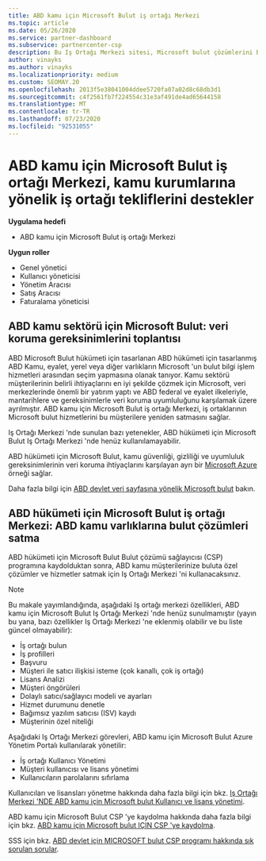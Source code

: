 ```yaml
---
title: ABD kamu için Microsoft Bulut iş ortağı Merkezi
ms.topic: article
ms.date: 05/26/2020
ms.service: partner-dashboard
ms.subservice: partnercenter-csp
description: Bu Iş Ortağı Merkezi sitesi, Microsoft bulut çözümlerini Birleşik Devletler kamu kurumları ile çalışan müşterilere sunan Microsoft iş ortakları içindir.
author: vinayks
ms.author: vinayks
ms.localizationpriority: medium
ms.custom: SEOMAY.20
ms.openlocfilehash: 2013f5e38041004ddee5720fa07a02d8c68db3d1
ms.sourcegitcommit: c4f2561fb7f224554c31e3af491de4ad65644158
ms.translationtype: MT
ms.contentlocale: tr-TR
ms.lasthandoff: 07/23/2020
ms.locfileid: "92531055"
---
```

# <a name="partner-center-for-microsoft-cloud-for-us-government-supports-partner-offers-to-government-agencies"></a>ABD kamu için Microsoft Bulut iş ortağı Merkezi, kamu kurumlarına yönelik iş ortağı tekliflerini destekler

**Uygulama hedefi**

- ABD kamu için Microsoft Bulut iş ortağı Merkezi

**Uygun roller**

- Genel yönetici
- Kullanıcı yöneticisi
- Yönetim Aracısı
- Satış Aracısı
- Faturalama yöneticisi

## <a name="microsoft-cloud-for-us-government-meeting-data-protection-requirements"></a>ABD kamu sektörü için Microsoft Bulut: veri koruma gereksinimlerini toplantısı

ABD Microsoft Bulut hükümeti için tasarlanan ABD hükümeti için tasarlanmış ABD Kamu, eyalet, yerel veya diğer varlıkların Microsoft 'un bulut bilgi işlem hizmetleri arasından seçim yapmasına olanak tanıyor. Kamu sektörü müşterilerinin belirli ihtiyaçlarını en iyi şekilde çözmek için Microsoft, veri merkezlerinde önemli bir yatırım yaptı ve ABD federal ve eyalet ilkeleriyle, mantarihlere ve gereksinimlerle veri koruma uyumluluğunu karşılamak üzere ayrılmıştır. ABD kamu için Microsoft Bulut iş ortağı Merkezi, iş ortaklarının Microsoft bulut hizmetlerini bu müşterilere yeniden satmasını sağlar.

Iş Ortağı Merkezi 'nde sunulan bazı yetenekler, ABD hükümeti için Microsoft Bulut Iş Ortağı Merkezi 'nde henüz kullanılamayabilir.

ABD hükümeti için Microsoft Bulut, kamu güvenliği, gizliliği ve uyumluluk gereksinimlerinin veri koruma ihtiyaçlarını karşılayan ayrı bir [Microsoft Azure](https://azure.microsoft.com/overview/clouds/government/) örneği sağlar. 

Daha fazla bilgi için [ABD devlet veri sayfasına yönelik Microsoft bulut](https://download.microsoft.com/download/C/9/C/C9CA3002-DFC4-4ADA-841F-DF42AEC042FB/Microsoft_Azure_Government_Datasheet_EN_US.PDF) bakın.

## <a name="partner-center-for-microsoft-cloud-for-us-government-selling-cloud-solutions-to-us-government-entities"></a>ABD hükümeti için Microsoft Bulut iş ortağı Merkezi: ABD kamu varlıklarına bulut çözümleri satma

ABD hükümeti için Microsoft Bulut Bulut çözümü sağlayıcısı (CSP) programına kaydolduktan sonra, ABD kamu müşterilerinize buluta özel çözümler ve hizmetler satmak için Iş Ortağı Merkezi 'ni kullanacaksınız. 

> [!NOTE]  
> Bu makale yayımlandığında, aşağıdaki Iş ortağı merkezi özellikleri, ABD kamu için Microsoft Bulut Iş Ortağı Merkezi 'nde henüz sunulmamıştır (yayın bu yana, bazı özellikler Iş Ortağı Merkezi 'ne eklenmiş olabilir ve bu liste güncel olmayabilir):

- İş ortağı bulun
- İş profilleri
- Başvuru
- Müşteri ile satıcı ilişkisi isteme (çok kanallı, çok iş ortağı)
- Lisans Analizi
- Müşteri öngörüleri
- Dolaylı satıcı/sağlayıcı modeli ve ayarları
- Hizmet durumunu denetle
- Bağımsız yazılım satıcısı (ISV) kaydı
- Müşterinin özel niteliği

Aşağıdaki Iş Ortağı Merkezi görevleri, ABD kamu için Microsoft Bulut Azure Yönetim Portalı kullanılarak yönetilir: 

- İş ortağı Kullanıcı Yönetimi
- Müşteri kullanıcısı ve lisans yönetimi
- Kullanıcıların parolalarını sıfırlama

Kullanıcıları ve lisansları yönetme hakkında daha fazla bilgi için bkz. [Iş Ortağı Merkezi 'NDE ABD kamu için Microsoft bulut Kullanıcı ve lisans yönetimi](user-management-in-partner-center-for-microsoft-us-govt-cloud.md).

ABD kamu için Microsoft Bulut CSP 'ye kaydolma hakkında daha fazla bilgi için bkz. [ABD kamu için Microsoft bulut IÇIN CSP 'ye kaydolma](enroll-in-csp-for-microsoft-us-govt-cloud.md).

SSS için bkz. [ABD devlet için MICROSOFT bulut CSP programı hakkında sık sorulan sorular](faq-for-us-govt-cloud.md).
